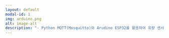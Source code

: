 ```yaml
---
layout: default
modal-id: 1
img: arduino.png
alt: image-alt
description: "· Python MQTT(Mosquitto)와 Arudino ESP32를 활용하여 유량 센서를 통해 유체의 흐름을 실시간으로 감지하여 그래프로 띄워주거나 LED로 유량을 시각적으로 표기하는 제품<br/><br/>·주요 기능<br/>Arudino 유량 센서를 통해 유량을 측정하여 시계열 데이터베이스인 InfluxDB에 저장하고 유량에 따라 LED의 색깔 변화를 통해 적정 유량이 흐르고 있는지 확인함. 이후 측정된 유량 데이터는 Grafana를 통해 시각화하여 확인할 수 있게함<br/><br/>· 기술 스택<br/>[백엔드] Python MQTT, Arduino, InfluxDB<br/>[프론트엔드] Grafana<br/><br/>· 느낀 점<br/>InfluxDB와 Grafana를 실제 프로젝트에서 처음 사용해본 사례로, 센서로 측정된 실시간 데이터가 그대로 Grafana에 연동되어 시각화할 수 있다는 점이 매우 흥미롭게 느껴졌습니다.<br/>본 프로젝트는 한 업체에서 요청한 기능을 구현하는 것이 목표였는데, 업체 요구사항에 따라 다양하게 알고리즘을 짜고 생각을 새롭게 펼쳐나가는 등 좋은 경험이 되었습니다."
---
```

